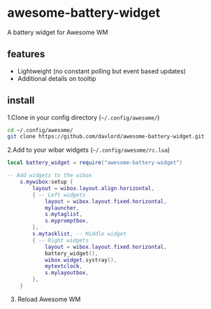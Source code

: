 # awesome-battery-widget
A battery widget for Awesome WM

## features

* Lightweight (no constant polling but event based updates)
* Additional details on tooltip

## install

1.Clone in your config directory (`~/.config/awesome/`)
```bash
cd ~/.config/awesome/
git clone https://github.com/davlord/awesome-battery-widget.git
```

2.Add to your wibar widgets (`~/.config/awesome/rc.lua`)

```lua
local battery_widget = require("awesome-battery-widget")

-- Add widgets to the wibox
    s.mywibox:setup {
        layout = wibox.layout.align.horizontal,
        { -- Left widgets
            layout = wibox.layout.fixed.horizontal,
            mylauncher,
            s.mytaglist,
            s.mypromptbox,
        },
        s.mytasklist, -- Middle widget
        { -- Right widgets
            layout = wibox.layout.fixed.horizontal,
            battery_widget(),
            wibox.widget.systray(),
            mytextclock,
            s.mylayoutbox,
        },
    }
```
3. Reload Awesome WM